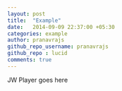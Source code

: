 ```yaml
---
layout: post
title:  "Example"
date:   2014-09-09 22:37:00 +05:30
categories: example
author: pranavrajs
github_repo_username: pranavrajs
github_repo : lucid
comments: true
---
```

 <!-- 嵌入播放器开始 -->
<div id="mediaplayer">JW Player goes here</div>
<script type="text/javascript">
		jwplayer("mediaplayer").setup({
	
			file: "http://l.symi.ml/galaxy.mp4",
                        width: "100%",
                        aspectratio: "16:9",
		skin: {
                           name: "vapor"
		}
		});
</script> 
<!-- 嵌入播放器结束 -->
<div id="alayer1"></div>
<script type="text/javascript">
var ap = new APlayer({
    element: document.getElementById('player1'),
    music: {
        title: 'Galaxy',
        author: 'Sandy & Mandy',
        url: 'http://l.symi.ml/galaxy.mp4',
    }
});
</script> 
<!-- more -->











